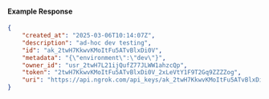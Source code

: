 <!-- Code generated for API Clients. DO NOT EDIT. -->

#### Example Response

```json
{
	"created_at": "2025-03-06T10:14:07Z",
	"description": "ad-hoc dev testing",
	"id": "ak_2twH7KkwvKMoItFu5ATvBlxDi0V",
	"metadata": "{\"environment\":\"dev\"}",
	"owner_id": "usr_2twH7L21ijQufZ77JLWW1ahzcQp",
	"token": "2twH7KkwvKMoItFu5ATvBlxDi0V_2xLeVtY1F9T2Gq9ZZZZog",
	"uri": "https://api.ngrok.com/api_keys/ak_2twH7KkwvKMoItFu5ATvBlxDi0V"
}
```
